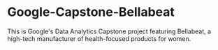 # Google-Capstone-Bellabeat
This is Google's Data Analytics Capstone project featuring Bellabeat, a high-tech manufacturer of health-focused products for women.
